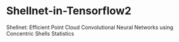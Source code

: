 # Shellnet-in-Tensorflow2
Shellnet: Efficient Point Cloud Convolutional Neural Networks using Concentric Shells Statistics
